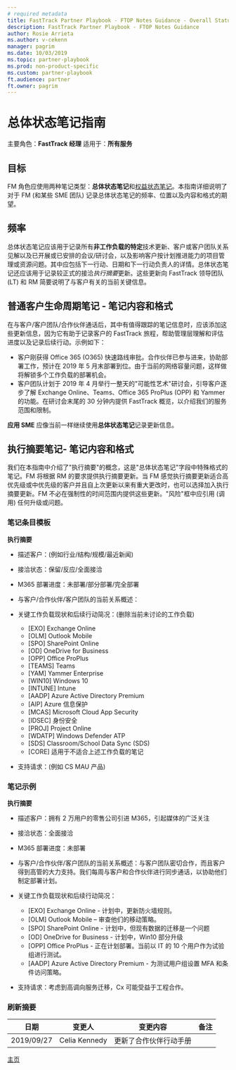 ```yaml
---
# required metadata
title: FastTrack Partner Playbook - FTOP Notes Guidance - Overall Status
description: FastTrack Partner Playbook - FTOP Notes Guidance
author: Rosie Arrieta
ms.author: v-cekenn
manager: pagrim
ms.date: 10/03/2019
ms.topic: partner-playbook
ms.prod: non-product-specific
ms.custom: partner-playbook
ft.audience: partner
ft.owner: pagrim
---
```


# 总体状态笔记指南

主要角色：**FastTrack 经理**
适用于：**所有服务**

## 目标
FM 角色应使用两种笔记类型：**总体状态笔记**和[权益状态笔记](status-guidance-entitlement-status-notes.md)。本指南详细说明了对于 FM (和某些 SME 团队) 记录总体状态笔记的频率、位置以及内容和格式的期望。


## 频率
总体状态笔记应该用于记录所有**非工作负载的特定**技术更新、客户或客户团队关系见解以及已开展或已安排的会议/研讨会，以及影响客户按计划推进能力的项目管理或资源问题。其中应包括下一行动、日期和下一行动负责人的详情。总体状态笔记还应该用于记录较正式的接洽*执行摘要*更新。这些更新向 FastTrack 领导团队 (LT) 和 RM 简要说明了与客户有关的当前关键信息。

## 普通客户生命周期笔记 - 笔记内容和格式
在与客户/客户团队/合作伙伴通话后，其中有值得跟踪的笔记信息时，应该添加这些更新信息，因为它有助于记录客户的 FastTrack 旅程，帮助管理层理解和评估进度以及记录后续行动。示例如下：
 -  客户刚获得 Office 365 (O365) 快速路线审批。合作伙伴已参与进来，协助部署工作，预计在 2019 年 5 月末部署到位。由于当前的网络容量问题，这样做将解锁多个工作负载的部署机会。
 -  客户团队计划于 2019 年 4 月举行一整天的"可能性艺术"研讨会，引导客户逐步了解 Exchange Online、Teams、Office 365 ProPlus (OPP) 和 Yammer 的功能。在研讨会末尾的 30 分钟内提供 FastTrack 概览，以介绍我们的服务范围和限制。

**应用 SME** 应像当前一样继续使用**总体状态笔记**记录更新信息。

## 执行摘要笔记- 笔记内容和格式
我们在本指南中介绍了"执行摘要"的概念，这是"总体状态笔记"字段中特殊格式的笔记。FM 将根据 RM 的要求提供执行摘要更新。当 FM 感觉执行摘要更新适合高优先级或中优先级的客户并且自上次更新以来有重大更改时，也可以选择加入执行摘要更新。FM 不必在强制性的时间范围内提供这些更新。"风险"框中应引用 (调用) 任何升级或问题。

### 笔记条目模板
**执行摘要**
- 描述客户：(例如行业/结构/规模/最近新闻)
- 接洽状态：保留/反应/全面接洽
- M365 部署进度：未部署/部分部署/完全部署
- 与客户/合作伙伴/客户团队的当前关系概述：
- 关键工作负载现状和后续行动简况：(删除当前未讨论的工作负载)

   -  [EXO]  Exchange Online
   -  [OLM]  Outlook Mobile
   -  [SPO]  SharePoint Online
   -  [OD]  OneDrive for Business
   -  [OPP]  Office ProPlus
   -  [TEAMS]  Teams
   -  [YAM]  Yammer Enterprise
   -  [WIN10]  Windows 10
   -  [INTUNE]  Intune
   -  [AADP]  Azure Active Directory Premium
   -  [AIP]  Azure 信息保护
   -  [MCAS]  Microsoft Cloud App Security
   -  [IDSEC]  身份安全
   -  [PROJ]    Project Online
   -  [WDATP]  Windows Defender ATP
   -  [SDS]  Classroom/School Data Sync (SDS)
   -  [CORE]  适用于不适合上述工作负载的笔记

- 支持请求：(例如 CS MAU 产品)

### 笔记示例

**执行摘要**
- 描述客户：拥有 2 万用户的零售公司引进 M365，引起媒体的广泛关注
- 接洽状态：全面接洽
- M365 部署进度：未部署
- 与客户/合作伙伴/客户团队的当前关系概述：与客户团队密切合作，而且客户得到高管的大力支持。我们每周与客户和合作伙伴进行同步通话，以协助他们制定部署计划。
- 关键工作负载现状和后续行动简况：

   -  [EXO]  Exchange Online - 计划中，更新防火墙规则。
   -  [OLM]  Outlook Mobile – 审查他们的移动策略。
   -  [SPO]  SharePoint Online - 计划中，但现有数据的迁移是一个问题
   -  [OD]  OneDrive for Business - 计划中，Win10 部分升级
   -  [OPP]  Office ProPlus - 正在计划部署。当前以 IT 的 10 个用户作为试验组进行测试。
   -  [AADP]  Azure Active Directory Premium - 为测试用户组设置 MFA 和条件访问策略。

- 支持请求：考虑到高调向服务迁移，Cx 可能受益于工程合作。

### 刷新摘要

|日期|变更人|变更内容|备注|
|---------|---------------|----------------------------|-------------|
|2019/09/27| Celia Kennedy| 更新了合作伙伴行动手册| |

[主页](http://partner-docs.microsoft.com)


